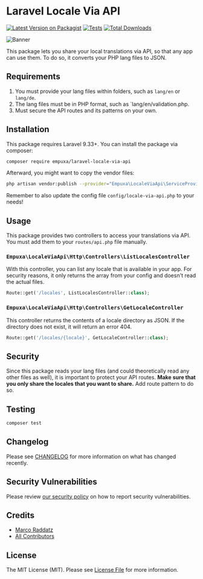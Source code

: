 # Laravel Locale Via API

[![Latest Version on Packagist](https://img.shields.io/packagist/v/empuxa/laravel-locale-via-api.svg?style=flat-square)](https://packagist.org/packages/empuxa/laravel-locale-via-api)
[![Tests](https://img.shields.io/github/actions/workflow/status/empuxa/laravel-locale-via-api/run-tests.yml?branch=main&label=tests&style=flat-square)](https://github.com/empuxa/laravel-locale-via-api/actions/workflows/run-tests.yml)
[![Total Downloads](https://img.shields.io/packagist/dt/empuxa/laravel-locale-via-api.svg?style=flat-square)](https://packagist.org/packages/empuxa/laravel-locale-via-api)

![Banner](https://banners.beyondco.de/Laravel%20Locale%20Via%20API.png?theme=light&packageManager=composer+require&packageName=empuxa%2Flaravel-locale-via-api&pattern=architect&style=style_1&description=&md=1&showWatermark=0&fontSize=100px&images=https%3A%2F%2Flaravel.com%2Fimg%2Flogomark.min.svg)

This package lets you share your local translations via API, so that any app can use them. 
To do so, it converts your PHP lang files to JSON.

## Requirements
1. You must provide your lang files within folders, such as `lang/en` or `lang/de`.
2. The lang files must be in PHP format, such as `lang/en/validation.php.
3. Must secure the API routes and its patterns on your own.

## Installation

This package requires Laravel 9.33+.
You can install the package via composer:

```bash
composer require empuxa/laravel-locale-via-api
```

Afterward, you might want to copy the vendor files:

```bash
php artisan vendor:publish --provider="Empuxa\LocaleViaApi\ServiceProvider"
```

Remember to also update the config file `config/locale-via-api.php` to your needs!

## Usage
This package provides two controllers to access your translations via API.
You must add them to your `routes/api.php` file manually.

### `Empuxa\LocaleViaApi\Http\Controllers\ListLocalesController`
With this controller, you can list any locale that is available in your app.
For security reasons, it only returns the array from your config and doesn't read the actual files.

```php
Route::get('/locales', ListLocalesController::class);
```

### `Empuxa\LocaleViaApi\Http\Controllers\GetLocaleController`
This controller returns the contents of a locale directory as JSON.
If the directory does not exist, it will return an error 404.

```php
Route::get('/locales/{locale}', GetLocaleController::class);
```

## Security
Since this package reads your lang files (and could theoretically read any other files as well), it is important to protect your API routes.
**Make sure that you only share the locales that you want to share.**
Add route pattern to do so.

## Testing

```bash
composer test
```

## Changelog

Please see [CHANGELOG](CHANGELOG.md) for more information on what has changed recently.

## Security Vulnerabilities

Please review [our security policy](../../security/policy) on how to report security vulnerabilities.

## Credits

- [Marco Raddatz](https://github.com/marcoraddatz)
- [All Contributors](../../contributors)

## License

The MIT License (MIT). Please see [License File](LICENSE.md) for more information.
